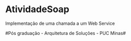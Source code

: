 # AtividadeSoap
Implementação de uma chamada a um Web Service

#Pós graduação - Arquitetura de Soluções - PUC Minas#
